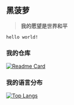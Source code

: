 ## 黑菠萝

> **我的愿望是世界和平**

`hello world!`
### 我的仓库

[![Readme Card](https://github-readme-stats.vercel.app/api/pin/?username=heiboluo&repo=Reproduction-series)](https://github.com/heiboluo/Reproduction-series)

### 我的语言分布

[![Top Langs](https://github-readme-stats.vercel.app/api/top-langs/?username=heiboluo)](https://gitHub.com/heiboluo)
